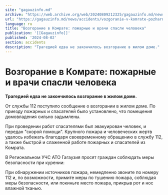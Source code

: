 ```yaml
---
site: "gagauzinfo.md"
archive: "https://web.archive.org/web/20240809212325/gagauzinfo.md/news/accidents/vozgoranie-v-komrate-pozharnie-i-vrachi-spasli-cheloveka"
url: "https://gagauzinfo.md/news/accidents/vozgoranie-v-komrate-pozharnie-i-vrachi-spasli-cheloveka"
language: ru
title: "Возгорание в Комрате: пожарные и врачи спасли человека"
publication: '[[Gagauzinfo]]'
published: '2024-08-02'
section: accidents
description: "Трагедией едва не закончилось возгорание в жилом доме."
---
```


# Возгорание в Комрате: пожарные и врачи спасли человека

**Трагедией едва не закончилось возгорание в жилом доме.**

От службы 112 поступило сообщение о возгорании в жилом доме. По приезду пожарных и спасателей было установлено, что помещения домовладения сильно задымлены.

При проведении работ спасателями был эвакуирован человек, и передан "скорой помощи". Крупного пожара и человеческих жертв удалось избежать благодаря своевременному обращению в службу 112, а также быстрой и слаженной работе пожарных и спасателей из Комрата.

В Региональном УЧС АТО Гагаузия просят граждан соблюдать меры безопасности при курении:

При обнаружении источников пожара, немедленно звоните по номеру 112 и, по возможности, примите меры по тушению пожара, соблюдая меры безопасности, или покиньте место пожара, прикрыв рот и нос влажной тканью.